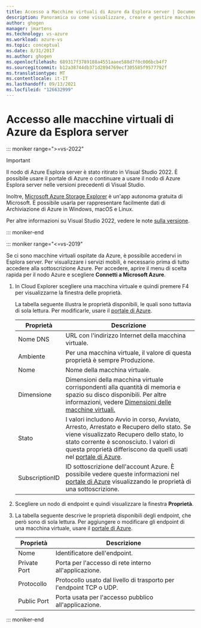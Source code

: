 ```yaml
---
title: Accesso a Macchine virtuali di Azure da Esplora server | Documentazione Microsoft
description: Panoramica su come visualizzare, creare e gestire macchine virtuali di Azure (VM) in Esplora Server in Visual Studio.
author: ghogen
manager: jmartens
ms.technology: vs-azure
ms.workload: azure-vs
ms.topic: conceptual
ms.date: 8/31/2017
ms.author: ghogen
ms.openlocfilehash: 689317f3789188a4551aaee588d7f0c006bcb4f7
ms.sourcegitcommit: b12a38744db371d2894769ecf305585f9577792f
ms.translationtype: MT
ms.contentlocale: it-IT
ms.lasthandoff: 09/13/2021
ms.locfileid: "126632999"
---
```

# <a name="accessing-azure-virtual-machines-from-server-explorer"></a>Accesso alle macchine virtuali di Azure da Esplora server

::: moniker range=">=vs-2022"
> [!Important]
> Il nodo di Azure Esplora server è stato ritirato in Visual Studio 2022. È possibile usare il portale di Azure o continuare a usare il nodo di Azure Esplora server nelle versioni precedenti di Visual Studio.
>
> Inoltre, [Microsoft Azure Storage Explorer](/azure/vs-azure-tools-storage-manage-with-storage-explorer) è un'app autonoma gratuita di Microsoft. È possibile usarla per rappresentare facilmente dati di Archiviazione di Azure in Windows, macOS e Linux.
>
> Per altre informazioni su Visual Studio 2022, vedere le note [sulla versione](/visualstudio/releases/2022/release-notes-preview/).

::: moniker-end

::: moniker range="<=vs-2019"

Se ci sono macchine virtuali ospitate da Azure, è possibile accedervi in Esplora server. Per visualizzare i servizi mobili, è necessario prima di tutto accedere alla sottoscrizione Azure. Per accedere, aprire il menu di scelta rapida per il nodo Azure e scegliere **Connetti a Microsoft Azure**.

1. In Cloud Explorer scegliere una macchina virtuale e quindi premere F4 per visualizzarne la finestra delle proprietà.

    La tabella seguente illustra le proprietà disponibili, le quali sono tuttavia di sola lettura. Per modificarle, usare il [portale di Azure](https://portal.azure.com).

   | Proprietà | Descrizione |
   | --- | --- |
   | Nome DNS |URL con l'indirizzo Internet della macchina virtuale. |
   | Ambiente |Per una macchina virtuale, il valore di questa proprietà è sempre Produzione. |
   | Nome |Nome della macchina virtuale. |
   | Dimensione |Dimensioni della macchina virtuale corrispondenti alla quantità di memoria e spazio su disco disponibili. Per altre informazioni, vedere [Dimensioni delle macchine virtuali.](/azure/cloud-services/cloud-services-sizes-specs) |
   | Stato |I valori includono Avvio in corso, Avviato, Arresto, Arrestato e Recupero dello stato. Se viene visualizzato Recupero dello stato, lo stato corrente è sconosciuto. I valori di questa proprietà differiscono da quelli usati nel [portale di Azure](https://portal.azure.com). |
   | SubscriptionID |ID sottoscrizione dell'account Azure. È possibile vedere queste informazioni nel [portale di Azure](https://portal.azure.com) visualizzando le proprietà di una sottoscrizione. |
2. Scegliere un nodo di endpoint e quindi visualizzare la finestra **Proprietà**.
3. La tabella seguente descrive le proprietà disponibili degli endpoint, che però sono di sola lettura. Per aggiungere o modificare gli endpoint di una macchina virtuale, usare il [portale di Azure](https://portal.azure.com).

   | Proprietà | Descrizione |
   | --- | --- |
   | Nome |Identificatore dell'endpoint. |
   | Private Port |Porta per l'accesso di rete interno all'applicazione. |
   | Protocollo |Protocollo usato dal livello di trasporto per l'endpoint TCP o UDP. |
   | Public Port |Porta usata per l'accesso pubblico all'applicazione. |

::: moniker-end